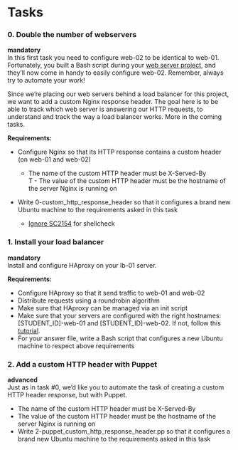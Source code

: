 # Tasks

### 0. Double the number of webservers
**mandatory**       
In this first task you need to configure web-02 to be identical to web-01. Fortunately, you built a Bash script during your [web server project](https://github.com/DudeGFA/alx-system_engineering-devops/tree/master/0x0C-web_server), and they’ll now come in handy to easily configure web-02. Remember, always try to automate your work!

Since we’re placing our web servers behind a load balancer for this project, we want to add a custom Nginx response header. The goal here is to be able to track which web server is answering our HTTP requests, to understand and track the way a load balancer works. More in the coming tasks.

**Requirements:**

- Configure Nginx so that its HTTP response contains a custom header (on web-01 and web-02)     
    - The name of the custom HTTP header must be X-Served-By        
T   - The value of the custom HTTP header must be the hostname of the server Nginx is running on

- Write 0-custom_http_response_header so that it configures a brand new Ubuntu machine to the requirements asked in this task
    - [Ignore SC2154](https://alx-intranet.hbtn.io/rltoken/k3Bt6zu1On_-mDszxi0Z9w) for shellcheck

### 1. Install your load balancer
**mandatory**     
Install and configure HAproxy on your lb-01 server.

**Requirements:**

- Configure HAproxy so that it send traffic to web-01 and web-02
- Distribute requests using a roundrobin algorithm
- Make sure that HAproxy can be managed via an init script
- Make sure that your servers are configured with the right hostnames: [STUDENT_ID]-web-01 and [STUDENT_ID]-web-02. If not, follow this [tutorial](https://alx-intranet.hbtn.io/rltoken/YkfzgEa6xNHrQbkKmJN4zg).
- For your answer file, write a Bash script that configures a new Ubuntu machine to respect above requirements

### 2. Add a custom HTTP header with Puppet
**advanced**        
Just as in task #0, we’d like you to automate the task of creating a custom HTTP header response, but with Puppet.

- The name of the custom HTTP header must be X-Served-By
- The value of the custom HTTP header must be the hostname of the server Nginx is running on
- Write 2-puppet_custom_http_response_header.pp so that it configures a brand new Ubuntu machine to the requirements asked in this task